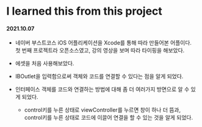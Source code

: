 # I learned this from this project
#### 2021.10.07

* 네이버 부스트코스 iOS 어플리케이션을 Xcode를 통해 따라 만들어본 어플이다.  
첫 번째 프로젝트라 오픈소스였고, 강의 영상을 보며 따라 타이핑을 해보았다.  

* 에셋을 처음 사용해보았다.  
* IBOutlet을 입력함으로써 객체와 코드를 연결할 수 있다는 점을 알게 되었다.  
* 인터페이스 객체를 코드와 연결하는 방법에 대해 좀 더 여러가지 방면으로 알 수 있게 되었다.  
    - control키를 누른 상태로 viewController를 누르면 창이 하나 더 뜸과, control키를 누른 상태로 코드에 이끌어 연결을 할 수 있는 것을 알게 되었다.  
